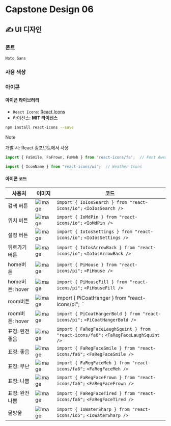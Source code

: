 # Capstone Design 06

## ✍️ UI 디자인
### 폰트
`Noto Sans`

### 사용 색상

### 아이콘
#### 아이콘 라이브러리
- `React Icons`: [React Icons](https://react-icons.github.io/react-icons/)
- 라이선스: **MIT 라이선스**

```bash
npm install react-icons --save
```
>[!note]
> 개발 시: React 컴포넌트에서 사용
```js
import { FaSmile, FaFrown, FaMeh } from 'react-icons/fa';  // Font Awesome Icons
```
```js
import { IconName } from "react-icons/wi";  // Weather Icons
```

#### 아이콘 코드
| 사용처 | 이미지 | 코드 |
|--------|--------|------|
| 검색 버튼 | ![image](https://github.com/user-attachments/assets/77fd0181-ca2a-4ddf-9d8c-9b5c0b795e9c) | `import { IoIosSearch } from "react-icons/io";` `<IoIosSearch />` |
| 위치 버튼 | ![image](https://github.com/user-attachments/assets/77700eac-7f4d-444d-95dd-f3c1829a9028) | `import { IoMdPin } from "react-icons/io";` `<IoMdPin />` |
| 설정 버튼 | ![image](https://github.com/user-attachments/assets/f6a894b5-62d0-4226-98ff-86422556aa11) | `import { IoIosSettings } from "react-icons/io";` `<IoIosSettings />` |
| 뒤로가기 버튼 | ![image](https://github.com/user-attachments/assets/d6cd83da-d9da-4052-ac67-af9050d403a8) | `import { IoIosArrowBack } from "react-icons/io";` `<IoIosArrowBack />` |
| home버튼 | ![image](https://github.com/user-attachments/assets/846d7b17-d1ee-4cc8-b5c4-9d0613c54dfd) | `import { PiHouse } from "react-icons/pi";` `<PiHouse />` |
| home버튼: hover | ![image](https://github.com/user-attachments/assets/365c2885-f005-4163-9c29-88fa39c1671f) | `import { PiHouseFill } from "react-icons/pi";` `<PiHouseFill />`|
| room버튼 | ![image](https://github.com/user-attachments/assets/d620e1e2-9d11-439d-9a21-be72a46e7868) | import { PiCoatHanger } from "react-icons/pi";` `<PiCoatHanger />` |
| room버튼: hover | ![image](https://github.com/user-attachments/assets/9a885d70-18f3-4460-96e8-a689c8bef43f) | `import { PiCoatHangerBold } from "react-icons/pi";` `<PiCoatHangerBold />`|
| 표정: 완전좋음 |![image](https://github.com/user-attachments/assets/facdbd59-9edb-41d6-b633-d16f8cb25222) | `import { FaRegFaceLaughSquint } from "react-icons/fa6";` `<FaRegFaceLaughSquint />` |
| 표정: 좋음 |![image](https://github.com/user-attachments/assets/5a03bf16-8950-4ae5-ab77-44adfcf6ba82) |`import { FaRegFaceSmile } from "react-icons/fa6";` `<FaRegFaceSmile />` |
| 표정: 무난 |![image](https://github.com/user-attachments/assets/6a606eb8-d8f5-4820-b35e-9f64462ef963) |`import { FaRegFaceMeh } from "react-icons/fa6";` `<FaRegFaceMeh />`|
| 표정: 나쁨 |![image](https://github.com/user-attachments/assets/ea419167-5ce7-4cde-a023-4c05cbb6ad61) |`import { FaRegFaceFrown } from "react-icons/fa6";` `<FaRegFaceFrown />`|
| 표정: 완전나쁨 |![image](https://github.com/user-attachments/assets/aab87911-a776-4f6c-b19d-499d38649f8e)|`import { FaRegFaceTired } from "react-icons/fa6";` `<FaRegFaceTired />`|
| 물방울 | ![image](https://github.com/user-attachments/assets/32ff44f1-97f2-4a3e-aaa7-12fb727aedf7) | `import { IoWaterSharp } from "react-icons/io5";` `<IoWaterSharp />` |
